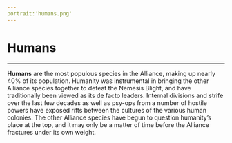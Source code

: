 ```yaml
---
portrait:'humans.png'
---
```



# Humans
----

**Humans** are the most populous species in the Alliance, making up nearly 40% of its population. Humanity was instrumental in bringing the other Alliance species together to defeat the Nemesis Blight, and have traditionally been viewed as its de facto leaders. Internal divisions and strife over the last few decades as well as psy-ops from a number of hostile powers have exposed rifts between the cultures of the various human colonies. The other Alliance species have begun to question humanity’s place at the top, and it may only be a matter of time before the Alliance fractures under its own weight.